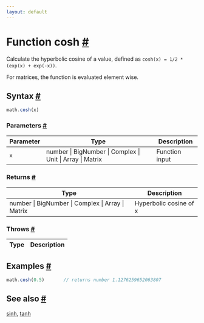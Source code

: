 ```yaml
---
layout: default
---
```


<!-- Note: This file is automatically generated from source code comments. Changes made in this file will be overridden. -->

<h1 id="function-cosh">Function cosh <a href="#function-cosh" title="Permalink">#</a></h1>

Calculate the hyperbolic cosine of a value,
defined as `cosh(x) = 1/2 * (exp(x) + exp(-x))`.

For matrices, the function is evaluated element wise.


<h2 id="syntax">Syntax <a href="#syntax" title="Permalink">#</a></h2>

```js
math.cosh(x)
```

<h3 id="parameters">Parameters <a href="#parameters" title="Permalink">#</a></h3>

Parameter | Type | Description
--------- | ---- | -----------
`x` | number &#124; BigNumber &#124; Complex &#124; Unit &#124; Array &#124; Matrix | Function input

<h3 id="returns">Returns <a href="#returns" title="Permalink">#</a></h3>

Type | Description
---- | -----------
number &#124; BigNumber &#124; Complex &#124; Array &#124; Matrix | Hyperbolic cosine of x


<h3 id="throws">Throws <a href="#throws" title="Permalink">#</a></h3>

Type | Description
---- | -----------


<h2 id="examples">Examples <a href="#examples" title="Permalink">#</a></h2>

```js
math.cosh(0.5)       // returns number 1.1276259652063807
```


<h2 id="see-also">See also <a href="#see-also" title="Permalink">#</a></h2>

[sinh](sinh.html),
[tanh](tanh.html)
